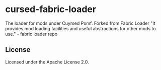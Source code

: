 cursed-fabric-loader
===========

The loader for mods under Cuyrsed Pomf.
Forked from Fabric Loader
 "It provides mod loading facilities and useful abstractions for other mods to use." - fabric loader repo

## License

Licensed under the Apache License 2.0.
